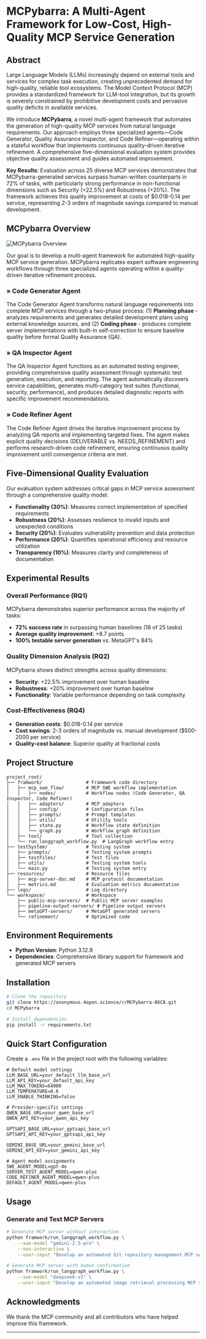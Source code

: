 # MCPybarra: A Multi-Agent Framework for Low-Cost, High-Quality MCP Service Generation

## Abstract

Large Language Models (LLMs) increasingly depend on external tools and services for complex task execution, creating unprecedented demand for high-quality, reliable tool ecosystems. The Model Context Protocol (MCP) provides a standardized framework for LLM-tool integration, but its growth is severely constrained by prohibitive development costs and pervasive quality deficits in available services.

We introduce **MCPybarra**, a novel multi-agent framework that automates the generation of high-quality MCP services from natural language requirements. Our approach employs three specialized agents—Code Generator, Quality Assurance Inspector, and Code Refiner—operating within a stateful workflow that implements continuous quality-driven iterative refinement. A comprehensive five-dimensional evaluation system provides objective quality assessment and guides automated improvement.

**Key Results**: Evaluation across 25 diverse MCP services demonstrates that MCPybarra-generated services surpass human-written counterparts in 72% of tasks, with particularly strong performance in non-functional dimensions such as Security (+22.5%) and Robustness (+20%). The framework achieves this quality improvement at costs of $0.018-0.14 per service, representing 2-3 orders of magnitude savings compared to manual development.

## MCPybarra Overview

![MCPybarra Overview](./assets/image.png)

Our goal is to develop a multi-agent framework for automated high-quality MCP service generation. MCPybarra replicates expert software engineering workflows through three specialized agents operating within a quality-driven iterative refinement process.

### » Code Generator Agent

The Code Generator Agent transforms natural language requirements into complete MCP services through a two-phase process: (1) **Planning phase** - analyzes requirements and generates detailed development plans using external knowledge sources, and (2) **Coding phase** - produces complete server implementations with built-in self-correction to ensure baseline quality before formal Quality Assurance (QA).

### » QA Inspector Agent

The QA Inspector Agent functions as an automated testing engineer, providing comprehensive quality assessment through systematic test generation, execution, and reporting. The agent automatically discovers service capabilities, generates multi-category test suites (functional, security, performance), and produces detailed diagnostic reports with specific improvement recommendations.

### » Code Refiner Agent

The Code Refiner Agent drives the iterative improvement process by analyzing QA reports and implementing targeted fixes. The agent makes explicit quality decisions (DELIVERABLE vs. NEEDS_REFINEMENT) and performs research-driven code refinement, ensuring continuous quality improvement until convergence criteria are met.

## Five-Dimensional Quality Evaluation

Our evaluation system addresses critical gaps in MCP service assessment through a comprehensive quality model:

- **Functionality (30%)**: Measures correct implementation of specified requirements
- **Robustness (20%)**: Assesses resilience to invalid inputs and unexpected conditions
- **Security (20%)**: Evaluates vulnerability prevention and data protection
- **Performance (20%)**: Quantifies operational efficiency and resource utilization
- **Transparency (10%)**: Measures clarity and completeness of documentation

## Experimental Results

### Overall Performance (RQ1)

MCPybarra demonstrates superior performance across the majority of tasks:

- **72% success rate** in surpassing human baselines (18 of 25 tasks)
- **Average quality improvement**: +8.7 points
- **100% testable server generation** vs. MetaGPT's 84%

### Quality Dimension Analysis (RQ2)

MCPybarra shows distinct strengths across quality dimensions:

- **Security**: +22.5% improvement over human baseline
- **Robustness**: +20% improvement over human baseline
- **Functionality**: Variable performance depending on task complexity

### Cost-Effectiveness (RQ4)

- **Generation costs**: $0.018-0.14 per service
- **Cost savings**: 2-3 orders of magnitude vs. manual development ($500-2000 per service)
- **Quality-cost balance**: Superior quality at fractional costs

## Project Structure

```
project_root/
├── framwork/                # Framework code directory
│   ├── mcp_swe_flow/        # MCP SWE workflow implementation
│   │   ├── nodes/           # Workflow nodes (Code Generator, QA Inspector, Code Refiner)
│   │   ├── adapters/        # MCP adapters
│   │   ├── config/          # Configuration files
│   │   ├── prompts/         # Prompt templates
│   │   ├── utils/           # Utility tools
│   │   ├── state.py         # Workflow state definition
│   │   └── graph.py         # Workflow graph definition
│   ├── tool/                # Tool collection
│   └── run_langgraph_workflow.py  # LangGraph workflow entry
├── testSystem/              # Testing system
│   ├── prompts/             # Testing system prompts
│   ├── testFiles/           # Test files
│   ├── utils/               # Testing system tools
│   └── main.py              # Testing system entry
├── resources/               # Resource files
│   ├── mcp-server-doc.md    # MCP protocol documentation
│   ├── metrics.md           # Evaluation metrics documentation
├── logs/                    # Log directory
└── workspace/               # Workspace
    ├── public-mcp-servers/  # Public MCP server examples
    ├── pipeline-output-servers/ # Pipeline output servers
    ├── metaGPT-servers/     # MetaGPT generated servers
    └── refinement/          # Optimized code
```

## Environment Requirements

- **Python Version**: Python 3.12.9
- **Dependencies**: Comprehensive library support for framework and generated MCP servers

## Installation

```bash
# Clone the repository
git clone https://anonymous.4open.science/r/MCPybarra-06C8.git
cd MCPybarra

# Install dependencies
pip install -r requirements.txt
```

## Quick Start Configuration

Create a `.env` file in the project root with the following variables:

```env
# Default model settings
LLM_BASE_URL=your_default_llm_base_url
LLM_API_KEY=your_default_api_key
LLM_MAX_TOKENS=64000
LLM_TEMPERATURE=0.6
LLM_ENABLE_THINKING=false

# Provider-specific settings
QWEN_BASE_URL=your_qwen_base_url
QWEN_API_KEY=your_qwen_api_key

GPTSAPI_BASE_URL=your_gptsapi_base_url
GPTSAPI_API_KEY=your_gptsapi_api_key

GEMINI_BASE_URL=your_gemini_base_url
GEMINI_API_KEY=your_gemini_api_key

# Agent model assignments
SWE_AGENT_MODEL=gpt-4o
SERVER_TEST_AGENT_MODEL=qwen-plus
CODE_REFINER_AGENT_MODEL=qwen-plus
DEFAULT_AGENT_MODEL=qwen-plus
```

## Usage

### Generate and Test MCP Servers

```bash
# Generate MCP server without interaction
python framwork/run_langgraph_workflow.py \
    --swe-model "gemini-2.5-pro" \
    --non-interactive \
    --user-input "Develop an automated Git repository management MCP server that can implement the following functions: use git_init to initialize repositories, use git_status to view status, use git_add to add files to the staging area, use git_diff_unstaged and git_diff_staged to view unstaged and staged differences respectively, use git_diff to compare branches or commits, use git_commit to commit changes, use git_reset to unstage changes, use git_log to view commit history, use git_create_branch to create branches, use git_checkout to switch branches, and use git_show to display detailed commit content."

# Generate MCP server with human confirmation
python framwork/run_langgraph_workflow.py \
    --swe-model "deepseek-v3" \
    --user-input "Develop an automated image retrieval processing MCP server capable of implementing automatic searching of images on the Unsplash platform based on keywords, pagination, sorting, color, and image orientation through the search_photos method, returning result lists containing detailed information such as image ID, description, multi-size image URLs, width, and height."
```

## Acknowledgments

We thank the MCP community and all contributors who have helped improve this framework.

---
